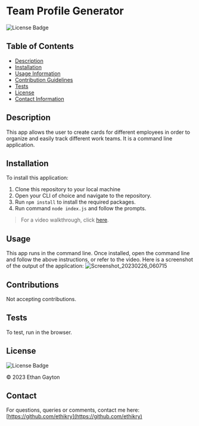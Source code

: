 # Team Profile Generator

  
  ![License Badge](https://img.shields.io/badge/license-MIT-blue.svg)
  

  ## Table of Contents 
  * [Description](#Description)
  * [Installation](#Installation)
  * [Usage Information](#Usage)
  * [Contribution Guidelines](#Contributions)
  * [Tests](#Tests)
  * [License](#License)
  * [Contact Information](#Contact)
  ## Description
  This app allows the user to create cards for different employees in order to organize and easily track different work teams. It is a command line application. 
  ## Installation
  To install this application:
  1. Clone this repository to your local machine
  2. Open your CLI of choice and navigate to the repository.
  3. Run `npm install` to install the required packages.
  4. Run command `node index.js` and follow the prompts.
    
  >For a video walkthrough, click [here](https://youtu.be/ZYlLPeJrkRA).
  ## Usage
  This app runs in the command line. Once installed, open the command line and follow the above instructions, or refer to the video. Here is a screenshot of the output of the application: ![Screenshot_20230226_060715](https://user-images.githubusercontent.com/113566829/221412346-4ac45d06-dd21-4f6e-99cf-aa843028bd4a.png)

  ## Contributions
  Not accepting contributions.
  ## Tests 
  To test, run in the browser.
  ## License
  
  
  ![License Badge](https://img.shields.io/badge/license-MIT-blue.svg)
  
  © 2023 Ethan Gayton
  
  ## Contact
  For questions, queries or comments, contact me here: 
  [https://github.com/ethikry](https://github.com/ethikry)

